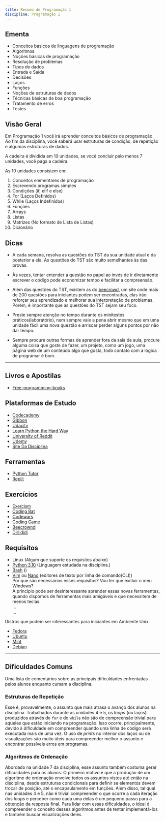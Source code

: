 ```yaml
---
title: Resumo de Programação 1
discipline: Programação 1
---
```

## Ementa

- Conceitos básicos de linguagens de programação
- Algoritmos
- Noções básicas de programação
- Resolução de problemas
- Tipos de dados
- Entrada e Saída
- Decisões 
- Laços
- Funções
- Noções de estruturas de dados
- Técnicas básicas de boa programação
- Tratamento de erros
- Testes

## Visão Geral

Em Programação 1 você irá aprender conceitos básicos de programação. Ao fim da disciplina, você saberá usar estruturas de condição, de repetição e algumas estruturas de dados.

A cadeira é dividida em 10 unidades, se você concluir pelo menos 7 unidades, você paga a cadeira.

As 10 unidades consistem em:

1. Conceitos elementares de programação
2. Escrevendo programas simples
3. Condições (if, elif e else)
4. For (Laços Definidos)
5. While (Laços Indefinidos)
6. Funções
7. Arrays
8. Listas
9. Matrizes (No formato de Lista de Listas)
10. Dicionário

## Dicas

- A cada semana, resolva as questões do TST da sua unidade atual e da posterior a ela. As questões do TST são muito semelhantes às das provas.

- Às vezes, tentar entender a questão no papel ao invés de ir diretamente escrever o código pode economizar tempo e facilitar a compreensão.

- Além das questões do TST, existem as do [beecrowd](https://www.urionlinejudge.com.br/judge/pt/login), um site onde mais de 200 questões para iniciantes podem ser encontradas, elas irão reforçar seu aprendizado e melhorar sua interpretação de problemas. Porém, é importante que as questões do TST sejam seu foco.

- Preste sempre atenção no tempo durante os minitestes práticos(laboratório), nem sempre vale a pena abrir mesmo que em uma unidade fácil uma nova questão e arriscar perder alguns pontos por não dar tempo.

- Sempre procure outras formas de aprender fora da sala de aula, procure alguma coisa que goste de fazer, um projeto, como um jogo, uma página web de um conteúdo algo que gosta, todo contato com a lógica de programar é bom.

---
## Livros e Apostilas

- [Free-programming-books](https://github.com/EbookFoundation/free-programming-books/blob/master/free-programming-books-pt_BR.md#python)

## Plataformas de Estudo

- [Codecademy](http://www.codecademy.com/)
- [Gibbon](https://gibbon.co/topics/programming)
- [Udacity](https://br.udacity.com)
- [Learn Python the Hard Way](http://learnpythonthehardway.org/book/)
- [University of Reddit](http://ureddit.com/category/23442/computer-science)
- [Udemy](https://www.udemy.com/pt/)
- [Site Da Disciplina](https://p1ufcg.github.io/22.1/)

## Ferramentas

- [Python Tutor](http://www.pythontutor.com/visualize.html#mode=edit)
- [Replit](https://replit.com/languages/python3)

## Exercícios

- [Exercism](https://exercism.io/)
- [Coding Bat](https://codingbat.com/python)
- [Codewars](https://www.codewars.com/)
- [Coding Game](https://www.codingame.com/)
- [Beecrownd](https://www.beecrowd.com.br/judge/en/login)
- [Dirlididi](http://dirlididi.com/client/index.html#)

## Requisitos 

- Linux (Algum que suporte os requisitos abaixo)
- [Python 3.10](https://www.python.org/) (Linguagem estudada na disciplina.)
- [Bash](https://www.gnu.org/software/bash/) ()
- [Vim](https://www.vim.org/) ou [Nano](https://www.nano-editor.org/) (editores de texto por linha de comando(CLI))   
Por que são necessários esses requisitos? Vou ter que excluir o meu Windows?   
A princípio pode ser desinteressante aprender essas novas ferramentas, quando dispomos de ferramentas mais amigáveis e que necessitem de menos teclas.   
...   
...   

Distros que podem ser interessantes para iniciantes em Ambiente Unix.
- [Fedora](https://getfedora.org/pt_BR/)
- [Ubuntu](https://ubuntu.com/download)
- [Mint](https://linuxmint.com/)
- [Debian](https://www.debian.org/index.pt.html)

---
## Dificuldades Comuns

Uma lista de comentários sobre as principais dificuldades enfrentadas pelos alunos enquanto cursam a disciplina.

### Estruturas de Repetição
Esse é, provavelmente, o assunto que mais atrasa o avanço dos alunos na disciplina. Trabalhados durante as unidades 4 e 5, os *loops* (ou laços) produzidos através do `for` e do `while` não são de compreensão trivial para aqueles que estão iniciando na programação. Isso ocorre, principalmente, devido à dificuldade em compreender quando uma linha de código será executada mais de uma vez. O uso de *prints* no interior dos laços ou de visualizações são muito úteis para compreender melhor o assunto e encontrar possíveis erros em programas.

### Algoritmos de Ordenação
Abordado na unidade 7 da disciplina, esse assunto também costuma gerar dificuldades para os alunos. O primeiro motivo é que a produção de um algoritmo de ordenação envolve todos os assuntos vistos até então na disciplina, desde estruturas condicionais para definir se elementos devem trocar de posição, até o encapsulamento em funções. Além disso, tal qual nas unidades 4 e 5, não é trivial compreender o que ocorre a cada iteração dos *loops* e perceber como cada uma delas é um pequeno passo para a obtenção da resposta final. Para lidar com essas dificuldades, o ideal é compreender o conceito desses algoritmos antes de tentar implementá-los e também buscar visualizações deles.
